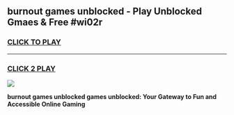 
## burnout games unblocked - Play Unblocked Gmaes & Free #wi02r
<h3>
<a href="https://premium.freeplayer.one?title=burnout_games_unblocked&ref=03M">CLICK TO PLAY</a></h3>
<hr>

<h3>
<a href="https://premium.freeplayer.one?title=burnout_games_unblocked&ref=03M">CLICK 2 PLAY</a>
  
</h3>

<a href="https://premium.freeplayer.one?title=burnout_games_unblocked&ref=03M"><img src="https://clearcache.store/games.png"></a>


**burnout games unblocked games unblocked: Your Gateway to Fun and Accessible Online Gaming**
